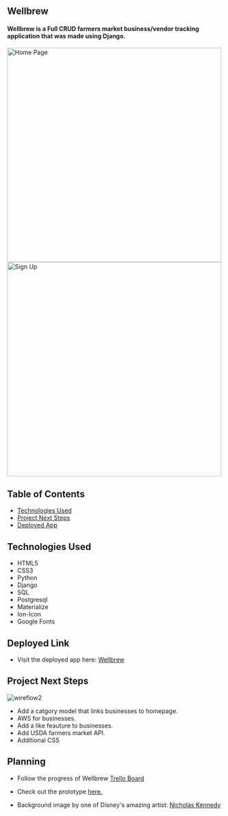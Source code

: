 ## Wellbrew 
#### Wellbrew is a Full CRUD farmers market business/vendor tracking application that was made using Django.

<img width="500" alt="Home Page" src="https://user-images.githubusercontent.com/103911002/179635950-dc90bdcb-c602-4491-b5a7-28aa652a6570.png">

<img width="500" alt="Sign Up" src="https://user-images.githubusercontent.com/103911002/178975124-683379dd-5dba-46e7-b40b-defa7c82d7d7.png">

## Table of Contents
* [Technologies Used](#technologiesused)
* [Project Next Steps](#nextsteps)
* [Deployed App](#deployment)

## <a name="technologiesused"></a>Technologies Used
* HTML5
* CSS3
* Python
* Django
* SQL
* Postgresql
* Materialize
* Ion-Icon
* Google Fonts

## <a name="deployment"></a>Deployed Link
* Visit the deployed app here: [Wellbrew](https://wellbrew.herokuapp.com/)

## <a name="nextsteps"></a>Project Next Steps
![wireflow2](https://user-images.githubusercontent.com/103911002/180382121-6f4770dc-d186-47ba-aa7a-9ae99a23bcde.png)

* Add a catgory model that links businesses to homepage.
* AWS for businesses.
* Add a like feauture to businesses.
* Add USDA farmers market API.
* Additional CSS 

## Planning
* Follow the progress of Wellbrew [Trello Board](https://trello.com/b/b2OoGCiU/wellbrew)
* Check out the prototype [here.](https://www.figma.com/proto/KF6Do2q6FTRQAE8PccbngJ/Wellbrew?node-id=20%3A45&scaling=scale-down&page-id=0%3A1&starting-point-node-id=20%3A45)

* Background image by one of Disney's amazing artist: [Nicholas Kennedy](https://paintwithnick.artstation.com/projects/W2dDZy)



